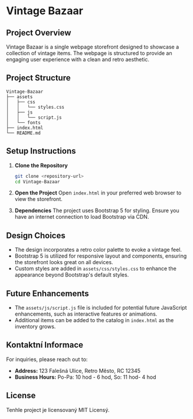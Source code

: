 # Vintage Bazaar

## Project Overview
Vintage Bazaar is a single webpage storefront designed to showcase a collection of vintage items. The webpage is structured to provide an engaging user experience with a clean and retro aesthetic.

## Project Structure
```
Vintage-Bazaar
├── assets
│   ├── css
│   │   └── styles.css
│   ├── js
│   │   └── script.js
│   └── fonts
├── index.html
└── README.md
```

## Setup Instructions
1. **Clone the Repository**
   ```bash
   git clone <repository-url>
   cd Vintage-Bazaar
   ```

2. **Open the Project**
   Open `index.html` in your preferred web browser to view the storefront.

3. **Dependencies**
   The project uses Bootstrap 5 for styling. Ensure you have an internet connection to load Bootstrap via CDN.

## Design Choices
- The design incorporates a retro color palette to evoke a vintage feel.
- Bootstrap 5 is utilized for responsive layout and components, ensuring the storefront looks great on all devices.
- Custom styles are added in `assets/css/styles.css` to enhance the appearance beyond Bootstrap's default styles.

## Future Enhancements
- The `assets/js/script.js` file is included for potential future JavaScript enhancements, such as interactive features or animations.
- Additional items can be added to the catalog in `index.html` as the inventory grows.

## Kontaktní Informace
For inquiries, please reach out to:
- **Address:** 123 Falešná Ulice, Retro Město, RC 12345
- **Business Hours:** Po-Pa: 10 hod - 6 hod, So: 11 hod- 4 hod

## License
Tenhle project je licensovaný MIT Licensý.